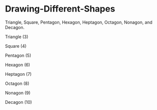 # Drawing-Different-Shapes
Triangle, Square, Pentagon, Hexagon, Heptagon, Octagon, Nonagon, and Decagon.

Triangle (3)

Square (4)

Pentagon (5)

Hexagon (6)

Heptagon (7)

Octagon (8)

Nonagon (9)

Decagon (10)
